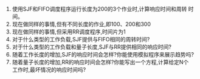 1. 使用SJF和FIFO调度程序运行长度为200的3个作业时,计算响应时间和周转
时间。
2. 现在做同样的事情,但有不同长度的作业,即100、200和300
3. 现在做同样的事情,但采用RR调度程序,时间片为1
4. 对于什么类型的工作负载,SJF提供与FIFO相同的周转时间?
5. 对于什么类型的工作负载和量子长度,SJF与RR提供相同的响应时间?
6. 随着工作长度的增加,SJF的响应时间会怎样?你能使用模拟程序来展示趋势吗?
7. 随着量子长度的增加,RR的响应时间会怎样?你能写出一个方程,计算给定N个
工作时,最坏情况的响应时间吗?
